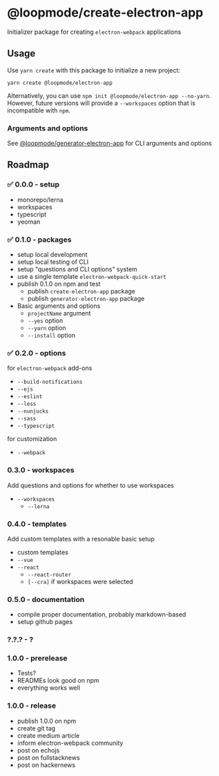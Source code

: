 # @loopmode/create-electron-app

Initializer package for creating `electron-webpack` applications

## Usage

Use `yarn create` with this package to initialize a new project:

```
yarn create @loopmode/electron-app
```

Alternatively, you can use `npm init @loopmode/electron-app --no-yarn`. However, future versions will provide a `--workspaces` option that is incompatible with `npm`.

### Arguments and options

See [@loopmode/generator-electron-app](https://www.npmjs.com/package/@loopmode/generator-electron-app) for CLI arguments and options

## Roadmap

### ✅ 0.0.0 - setup

-   monorepo/lerna
-   workspaces
-   typescript
-   yeoman

### ✅ 0.1.0 - packages

-   setup local development
-   setup local testing of CLI
-   setup "questions and CLI options" system
-   use a single template `electron-webpack-quick-start`
-   publish 0.1.0 on npm and test
    -   publish `create-electron-app` package
    -   publish `generator-electron-app` package
-   Basic arguments and options
    -   `projectName` argument
    -   `--yes` option
    -   `--yarn` option
    -   `--install` option

### ✅ 0.2.0 - options

for `electron-webpack` add-ons

-   `--build-notifications`
-   `--ejs`
-   `--eslint`
-   `--less`
-   `--nunjucks`
-   `--sass`
-   `--typescript`

for customization

-   `--webpack`

### 0.3.0 - workspaces

Add questions and options for whether to use workspaces

-   `--workspaces`
    -   `--lerna`

### 0.4.0 - templates

Add custom templates with a resonable basic setup

-   custom templates
-   `--vue`
-   `--react`
    -   `--react-router`
    -   `[--cra]` if workspaces were selected

### 0.5.0 - documentation

-   compile proper documentation, probably markdown-based
-   setup github pages

### ?.?.? - ?

### 1.0.0 - prerelease

-   Tests?
-   READMEs look good on npm
-   everything works well

### 1.0.0 - release

-   publish 1.0.0 on npm
-   create git tag
-   create medium article
-   inform electron-webpack community
-   post on echojs
-   post on fullstacknews
-   post on hackernews
